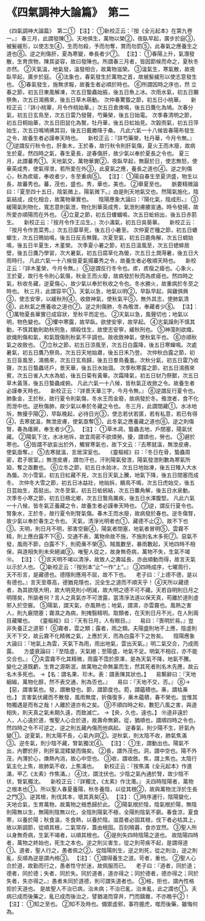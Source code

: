 # 《四氣調神大論篇》　第二


《四氣調神大論篇》　第二①
【注】：
①新校正云：『按《全元起本》在第九卷一。』
春三月，此謂發陳①。天地俱生，萬物以榮②，夜臥早起，廣步於庭③，被髮緩形，以使志生④，生而勿殺，予而勿奪，賞而勿罰⑤，此春氣之應養生之道也⑥。逆之則傷肝，夏為寒變，奉長者少⑦。
【注】：
①春陽上升，氣潛發散，生育庶物，陳其姿容，故曰發陳也。所謂春三月者，皆因節候而命之，夏秋冬亦然。
②天氣溫，地氣發，溫發相合，故萬物滋榮。
③溫氣生，寒氣散，故夜臥早起，廣步於庭。
④法象也，春氣發生於萬物之首，故被髮緩形以使志意發生也。
⑤春氣發生，施無求報，故養生者必順於時也。
⑥所謂因時之序也，然
立春之節，初五日東風解凍，次五日蟄蟲始振，後五日魚上冰。次雨水氣，初五日獺祭魚，次五日鴻鴈來，後五日草木萌動。
次仲春驚蟄之節，初五日小桃華。
　新校正云：『詳小桃華，月令作桃始華。』次五日倉庚鳴，後五日鷹化為鳩。次春分氣，初五日玄鳥至，次五日雷乃發聲，芍藥榮，後五日始電。
次季春清明之節，初五日桐始華，次五日田鼠化為鴽，牡丹華，後五日虹始見。次榖雨氣，初五日萍始生，次五日鳴鳩拂其羽，後五日戴勝降于桑。
凡此六氣一十八候皆春陽布發生之令，故養生者必謹奉天時也。
　新校正云：『詳芍藥榮，牡丹華，今月令無。』
⑦逆謂反行秋令也，肝象木，王於春，故行秋令則肝氣傷，夏火王而木廢，故病生於夏。然四時之氣，春生夏長，逆春傷肝，故少氣以奉於夏長之令也。
夏三月，此謂蕃秀①。天地氣交，萬物華實②，夜臥早起，無厭於日，使志無怒，使華英成秀，使氣得泄，若所愛在外③，此夏氣之應，養長之道也④。逆之則傷心，秋為痎瘧，奉收者少，冬至重病⑤。
【注】：
①陽自春生至夏洪盛，物生以長，故蕃秀也。蕃，茂也，盛也。秀，華也，美也。
②舉夏至也。
　脈要精微論曰：『夏至四十五日，陰氣微上，陽氣微下。』由是則天地氣交也。然陽氣施化，陰氣結成，成化相合，故萬物華實也。
　陰陽應象大論曰：『陽化氣，陰成形。』
③緩陽氣則物化，寬志意則氣泄，物化則華英成秀，氣泄則膚腠宣通。時令發揚，故所愛亦順陽而在外也。
④立夏之節，初五日螻蟈鳴，次五日蚯蚓出，後五日赤箭生。
　新校正云：『按月令作王瓜生。』次小滿氣，初五日吳葵華。
　新校正云：『按月令作苦菜秀。』次五日靡草死，後五日小暑至。
次仲夏芒種之節，初五日螗螂生，次五日鵙始鳴，後五日反舌無聲。次夏至氣，初五日鹿角解，次五日蜩始鳴，後五日半夏生，木堇榮。
次季夏小暑之節，初五日溫風至，次五日蟋蟀居壁，後五日鷹乃學習，次大暑氣，初五日腐草化為螢，次五日土潤溽暑，後五日大雨時行。
凡此六氣一十八候皆夏氣揚蕃秀之令，故養生者必敬順天時也。
　新校正云：『詳木堇榮，今月令無。』
⑤逆謂反行冬令也。痎，痎瘦之瘧也。心象火，王於夏，故行冬令則心氣傷，秋金王而火廢，故病發於秋而為痎瘧也。然四時之氣，秋收冬藏，逆夏傷心，故少氣以奉於秋收之令也。冬水勝火，故重病於冬至之時也。
秋三月，此謂容平①。天氣以急，地氣以明②，早臥早起，與雞俱興③，使志安寧，以緩秋刑④，收斂神氣，使秋氣平⑤，無外其志，使肺氣清⑥，此秋氣之應養收之道也⑦。逆之則傷肺，冬為飧泄，奉藏者少⑧。
【注】：
①萬物夏長華實已成容狀，至秋平而定也。
②天氣以急，風聲切也；地氣以明，物色變也。
③懼中寒露，故早臥。欲使安寧，故早起。
④志氣躁則不慎其動，不慎其動則助秋刑急，順殺伐生，故使志安寧，緩秋刑也。
⑤神蕩則欲熾，欲熾則傷和氣，和氣既傷則秋氣不平調也。故收斂神氣，使秋氣平也。
⑥亦順秋氣之收斂也。
⑦立秋之節，初五日涼風至，次五日白露降，後五日寒蟬鳴。次處暑氣，初五日鷹乃祭鳥，次五日天地始肅，後五日禾乃登。
次仲秋白露之節，初五日盲風至，鴻鴈來，次五日玄鳥歸，後五日羣鳥養羞。次秋分氣，初五日雷乃收聲，次五日蟄蟲坯戶，景天華，後五日水始涸。
次季秋寒露之節，初五日鴻鴈來賓，次五日雀入大水為蛤，後五日菊有黃華。次霜降氣，初五日豺乃祭獸，次五日草木黃落，後五日蟄蟲咸俯。
凡此六氣一十八候，皆秋氣正收斂之令。故養生者必謹奉天時也。
　新校正云：『詳景天華三字，今月令無。』
⑧逆謂反行夏令也。肺象金，王於秋，故行夏令則氣傷，冬水王而金廢，故病發於冬。飧泄者，食不化而泄中也。逆秋傷肺，故少氣以奉於冬藏之令也。
冬三月，此謂閉藏①。水冰地坼，無擾乎陽②，早臥晚起，必待日光③，使志若伏若匿，若有私意，若已有得④，去寒就溫，無泄皮膚，使氣亟奪⑤，此冬氣之應養藏之道也⑥。逆之則傷腎，春為痿厥，奉生者少⑦。
【注】：
①草木凋，蟄蟲去地，戶閉塞，陽氣伏藏。
②陽氣下沈，水冰地坼，故宜周密不欲煩勞。擾，謂煩也，勞也。
③避於寒也。
④皆謂不欲妄出於外，觸冒寒氣也，故下文云：『去寒就溫，無泄皮膚，使氣亟奪。』
⑤去寒就溫，言居深室也。
　《靈樞經》曰：『冬日在骨，蟄蟲周密，君子居室。』無泄皮膚，謂勿汗也，汗則陽氣發泄，陽氣發泄則數為寒氣所廹，奪之亟數也。
⑥立冬之節，初五日水始冰，次五日地始凍，後五日雉入大水為蜃。次小雪氣，初五日虹藏不見，次五日天氣上騰，地氣下降，後五日閉塞而成冬。
次仲冬大雪之節，初五日冰益壯，地始拆，鶡鳥不鳴，次五日虎始交，後五日芸始生，荔挺出。次冬至氣，初五日蚯蚓結，次五日麋角解，後五日水泉動。
次季冬小寒之節，初五日鴈北鄉，次五日鷙鳥厲疾，後五日水澤腹堅。
凡此六氣一十八候，皆冬氣正養藏之令，故養生者必謹奉天時也。
⑦逆，謂反行夏令也。腎象水，王於冬，故行夏令則腎氣傷。春木王而水廢，故病發於春也。逆冬傷腎，故少氣以奉於春生之令也。
天氣，清淨光明者也①，藏德不止②，故不下也③。天明，則日月不明，邪害空竅④，陽氣者閉塞，地氣者冒明⑤，雲霧不精，則上應白露不下⑥，交通不表，萬物命故不施，不施則名木多死⑦。惡氣不發，風雨不節，白露不下，則菀槀不榮⑧。賊風數至，暴雨數起，天地四時不相保，與道相失則未央絕滅⑨。唯聖人從之，故身無奇病，萬物不失，生氣不竭⑩。
【注】：
①言天明不竭以清淨，故致人之壽延長，亦由順動而得，故言天氣以示於人也。
②新校正云：『按別本“止”一作“上”。』
③四時成序，七曜周行，天不形言，是藏德也。德隱則應用不屈，故不下也。
　老子曰：『上德不德，是以有德也。』言天至尊高，德猶見隱也，況全生之道而不順天乎！
④天所以藏德者，為其欲隱大明，故大明見則小明滅，故大明之德不可不藏。天若自明則日月之明隱矣，所諭者何？言人之真氣亦不可泄露，當清淨法道以保天真，苟離於道則虛邪入於空竅。
⑤陽氣，謂天氣，亦風熱也；地氣，謂濕，亦雲霧也。風熱之害人，則九竅閉塞；霧濕之為病，則掩翳精明。取類者，在天則日月不光，在人則兩目藏曜也。
　《靈樞經》曰：『天有日月，人有眼目。』
　易曰：『喪明於易。』豈非失養正之道邪！
⑥霧者，雲之類；露者，雨之類。夫陽盛則地不上應，陰虛則天不下交，故云霧不化精微之氣，上應於天，而為白露不下之咎矣。
　陰陽應象大論曰：『地氣上為雲，天氣下為雨，雨出地氣，雲出天氣。』明二氣交合，乃成雨露。
　方盛衰論曰：『至陰虛，天氣絕；至陽盛，地氣不足。明氣不相召，亦不能交合也。』
⑦夫雲霧不化其精微，雨露不霑於原澤，是為天氣不降，地氣不騰。變化之道既虧，生育之源斯泯，故萬物之命無稟而生，然其死者則名木先應，故云名木多死也。
→【名：謂名果、珍木。表：謂表陳其狀也。】
　易繫辭曰：『天地絪縕，萬物化醇，然不表交通，則為否也。』
　易曰：『天地不交，否。』
⑧→【惡，謂害氣也。發，謂散發也。節，謂節度也。菀，謂蘊積也。槀，謂枯槀也。】
言害氣伏藏而不散發，風雨無度，折傷復多，槀木蘊積，春不榮也。豈惟其物獨遇是而有之哉！人離於道亦有之矣。
⑨不順四時之和，數犯八風之害，與道相失，則天真之氣未期久遠，而致滅亡。
→【央，久也，遠也。】
⑩道非遠於人，人心遠於道，惟聖人心合於道，故壽命無窮。從，猶順也，謂順四時之令也，然四時之令不可逆之，逆之則五藏內傷而他病起。
逆春氣，則少陽不生，肝氣內變①。逆夏氣，則太陽不長，心氣內洞②。逆秋氣，則太陰不收，肺氣焦滿③。逆冬氣，則少陰不藏，腎氣獨沈④。
【注】：
①生，謂動出也。陽氣不出，內鬱於肝，則肝氣混糅變而傷矣。
②長，謂外茂也。洞，謂中空也。陽不外茂，內薄於心，燠熱內消，故心中空也。
③收，謂收斂。焦，謂上焦也。太陰行氣主化上焦，故肺氣不收，上焦滿也。
　新校正云：『按焦滿《全元起本》作進滿，甲乙《太素》作焦滿。』
④沈，謂沈伏也。少陰之氣內通於腎，故少陰不伏，腎氣獨沈。
　新校正云：『詳獨沈，《太素》作沈濁。』
夫四時陰陽者，萬物之根本也①。所以聖人春夏養陽，秋冬養陰，以從其根②，故與萬物沈浮於生長之門③。逆其根，則伐其本，壞其真矣④。
【注】：
①時序運行，陰陽變化，天地合氣，生育萬物，故萬物之根悉歸於此。
②陽氣根於陰，陰氣根於陽，無陰則陽無以生，無陽則陰無以化，全陰則陽氣不極，全陽則陰氣不窮。春食涼，夏食寒，以養於陽；秋食溫，冬食熱，以養於陰。滋苗者必固其根，伐下者必枯其上，故以斯調節，從順其根，二氣常存，蓋由根固。百刻曉暮，食亦宜然。
③聖人所以身無奇病，生氣不竭者，以順其根也。
④是則失四時陰陽之道也。
故陰陽四時者，萬物之終始也，死生之本也。逆之則災害生，從之則苛疾不起，是謂得道①。道者，聖人行之，愚者佩之②，從陰陽則生，逆之則死，從之則治，逆之則亂，反順為逆是謂內格③。
【注】：
①謂得養生之道。苛者，重也。
②聖人心合於道，故勤而行之，愚者性守於迷，故佩服而已。
　老子曰：『道者，同於道；德者，同於德；失者，同於失。同於道者，道亦得之；同於德者，德亦得之；同於失者，失亦得之。』愚者未同於道德，則可謂失道者也。
③格，拒也，謂內性格拒於天道也。
是故聖人不治已病，治未病；不治已亂，治未亂，此之謂也①。夫病已成而後藥之，亂已成而後治之，譬猶渴而穿井，鬥而鑄錐，不亦晚乎②！
【注】：
①知之至也。
②知不及時也。備禦虛邪，事符握虎，噬而後藥，雖悔何為。


